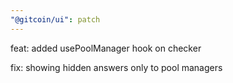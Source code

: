 ```yaml
---
"@gitcoin/ui": patch
---
```


feat: added usePoolManager hook on checker

fix: showing hidden answers only to pool managers